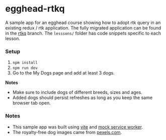 # egghead-rtkq

A sample app for an egghead course showing how to adopt rtk query in an existing redux / rtk application. The fully migrated application can be found in the [rtkq](https://github.com/xjamundx/egghead-rtkq/tree/rtkq/src) branch. The `lesssons/` folder has code snippets specific to each lesson.

### Setup

1. `npm install`
2. `npm run dev`
3. Go to the My Dogs page and add at least 3 dogs.

**Notes**

- Make sure to include dogs of different breeds, sizes and ages.
- Added dogs should persist refreshes as long as you keep the same browser tab open.

### Notes

- This sample app was built using [vite](https://vitejs.dev/) and [mock service worker](https://mswjs.io/).
- The royalty-free dog images came from [pexels.com](https://www.pexels.com/search/dog/).
